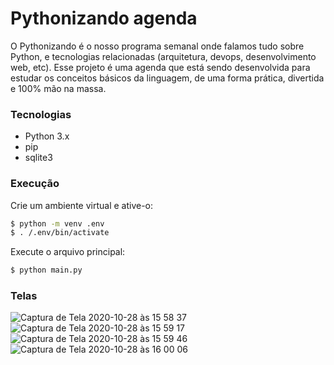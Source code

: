# Pythonizando agenda

O Pythonizando é o nosso programa semanal onde falamos tudo sobre Python, e tecnologias relacionadas (arquitetura, devops, desenvolvimento web, etc). Esse projeto é uma agenda que está sendo desenvolvida para estudar os conceitos básicos da linguagem, de uma forma prática, divertida e 100% mão na massa.

### Tecnologias

- Python 3.x
- pip
- sqlite3

### Execução

Crie um ambiente virtual e ative-o:

```sh
$ python -m venv .env
$ . /.env/bin/activate
```

Execute o arquivo principal:
```sh
$ python main.py
```

### Telas

![Captura de Tela 2020-10-28 às 15 58 37](https://user-images.githubusercontent.com/3258256/97483849-bb864780-1936-11eb-8b43-96e82052f06b.png)
![Captura de Tela 2020-10-28 às 15 59 17](https://user-images.githubusercontent.com/3258256/97483859-be813800-1936-11eb-9858-8611c9fe553e.png)
![Captura de Tela 2020-10-28 às 15 59 46](https://user-images.githubusercontent.com/3258256/97483864-c04afb80-1936-11eb-8323-4abbbda715a8.png)
![Captura de Tela 2020-10-28 às 16 00 06](https://user-images.githubusercontent.com/3258256/97483867-c17c2880-1936-11eb-85a6-fa13dd2d6f2b.png)
